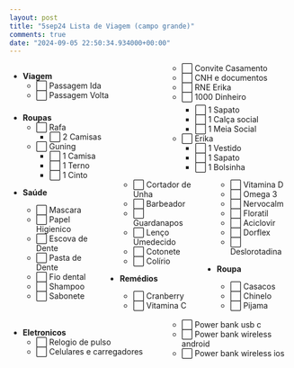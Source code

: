 ```yaml
---
layout: post
title: "5sep24 Lista de Viagem (campo grande)"
comments: true
date: "2024-09-05 22:50:34.934000+00:00"
---
```



<div style="column-count:2;display:block;">
    
* **Viagem**
    * ⬜ Passagem Ida
    * ⬜ Passagem Volta
    * ⬜ Convite Casamento
    * ⬜ CNH e documentos
    * ⬜ RNE Erika
    * ⬜ 1000 Dinheiro
    
</div>

<div style="column-count:2;display:block;">
    
* **Roupas**
    * ⬜ Rafa
        * ⬜ 2 Camisas
    * ⬜ Guning
        * ⬜ 1 Camisa
        * ⬜ 1 Terno
        * ⬜ 1 Cinto
        * ⬜ 1 Sapato
        * ⬜ 1 Calça social
        * ⬜ 1 Meia Social
    * ⬜ Erika
        * ⬜ 1 Vestido
        * ⬜ 1 Sapato
        * ⬜ 1 Bolsinha
    
</div>

<div style="column-count:3;">
    
* **Saúde**
    * ⬜ Mascara
    * ⬜ Papel Higienico
    * ⬜ Escova de Dente
    * ⬜ Pasta de Dente
    * ⬜ Fio dental
    * ⬜ Shampoo
    * ⬜ Sabonete
    * ⬜ Cortador de Unha
    * ⬜ Barbeador
    * ⬜ Guardanapos
    * ⬜ Lenço Umedecido
    * ⬜ Cotonete
    * ⬜ Colírio
    
* **Remédios**
    * ⬜ Cranberry
    * ⬜ Vitamina C
    * ⬜ Vitamina D
    * ⬜ Omega 3
    * ⬜ Nervocalm
    * ⬜ Floratil
    * ⬜ Aciclovir
    * ⬜ Dorflex
    * ⬜ Deslorotadina
    
* **Roupa**
    * ⬜ Casacos
    * ⬜ Chinelo
    * ⬜ Pijama
    
</div>
<br>
<div style="column-count:2;">
    
* **Eletronicos**
    * ⬜ Relogio de pulso
    * ⬜ Celulares e carregadores
    * ⬜ Power bank usb c
    * ⬜ Power bank wireless android
    * ⬜ Power bank wireless ios
        
</div> 
        
        
        
        
        
        
        
        
        